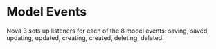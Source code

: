 # Model Events

Nova 3 sets up listeners for each of the 8 model events: saving, saved, updating, updated, creating, created, deleting, deleted.